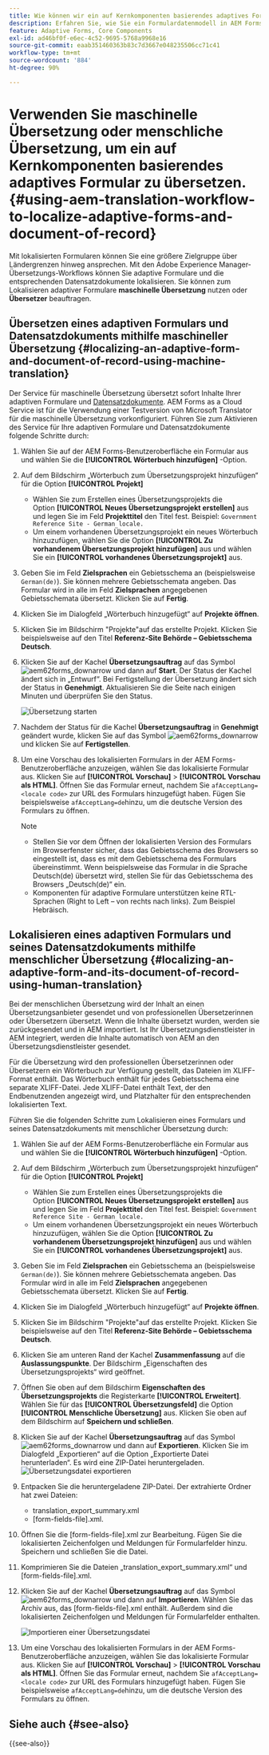 ```yaml
---
title: Wie können wir ein auf Kernkomponenten basierendes adaptives Formular übersetzen?
description: Erfahren Sie, wie Sie ein Formulardatenmodell in AEM Forms erstellen, das Modell mit Beispieldaten und -diensten testen und verschiedene Optionen für ein Modell konfigurieren.
feature: Adaptive Forms, Core Components
exl-id: ad46bf0f-e6ec-4c52-9695-5768a9968e16
source-git-commit: eaab351460363b83c7d3667e048235506cc71c41
workflow-type: tm+mt
source-wordcount: '884'
ht-degree: 90%

---
```


# Verwenden Sie maschinelle Übersetzung oder menschliche Übersetzung, um ein auf Kernkomponenten basierendes adaptives Formular zu übersetzen. {#using-aem-translation-workflow-to-localize-adaptive-forms-and-document-of-record}

Mit lokalisierten Formularen können Sie eine größere Zielgruppe über Ländergrenzen hinweg ansprechen. Mit den Adobe Experience Manager-Übersetzungs-Workflows können Sie adaptive Formulare und die entsprechenden Datensatzdokumente lokalisieren. Sie können zum Lokalisieren adaptiver Formulare **maschinelle Übersetzung** nutzen oder **Übersetzer** beauftragen.

## Übersetzen eines adaptiven Formulars und Datensatzdokuments mithilfe maschineller Übersetzung {#localizing-an-adaptive-form-and-document-of-record-using-machine-translation}

Der Service für maschinelle Übersetzung übersetzt sofort Inhalte Ihrer adaptiven Formulare und [Datensatzdokumente](/help/forms/generate-document-of-record-core-components.md). AEM Forms as a Cloud Service ist für die Verwendung einer Testversion von Microsoft Translator für die maschinelle Übersetzung vorkonfiguriert. Führen Sie zum Aktivieren des Service für Ihre adaptiven Formulare und Datensatzdokumente folgende Schritte durch:

1. Wählen Sie auf der AEM Forms-Benutzeroberfläche ein Formular aus und wählen Sie die **[!UICONTROL Wörterbuch hinzufügen]** -Option.
1. Auf dem Bildschirm „Wörterbuch zum Übersetzungsprojekt hinzufügen“ für die Option **[!UICONTROL Projekt]**

   * Wählen Sie zum Erstellen eines Übersetzungsprojekts die Option **[!UICONTROL Neues Übersetzungsprojekt erstellen]** aus und legen Sie im Feld **Projekttitel** den Titel fest. Beispiel: `Government Reference Site - German locale.`
   * Um einem vorhandenen Übersetzungsprojekt ein neues Wörterbuch hinzuzufügen, wählen Sie die Option **[!UICONTROL Zu vorhandenem Übersetzungsprojekt hinzufügen]** aus und wählen Sie ein **[!UICONTROL vorhandenes Übersetzungsprojekt]** aus.
1. Geben Sie im Feld **Zielsprachen** ein Gebietsschema an (beispielsweise `German(de)`). Sie können mehrere Gebietsschemata angeben. Das Formular wird in alle im Feld **Zielsprachen** angegebenen Gebietsschemata übersetzt. Klicken Sie auf **Fertig**.
1. Klicken Sie im Dialogfeld „Wörterbuch hinzugefügt“ auf **Projekte öffnen**.
1. Klicken Sie im Bildschirm &quot;Projekte&quot;auf das erstellte Projekt. Klicken Sie beispielsweise auf den Titel **Referenz-Site Behörde – Gebietsschema Deutsch**.
1. Klicken Sie auf der Kachel **Übersetzungsauftrag** auf das Symbol ![aem62forms_downarrow](assets/aem62forms_downarrow.png) und dann auf **Start**. Der Status der Kachel ändert sich in „Entwurf“. Bei Fertigstellung der Übersetzung ändert sich der Status in **Genehmigt**. Aktualisieren Sie die Seite nach einigen Minuten und überprüfen Sie den Status.

   ![Übersetzung starten](/help/forms/assets/adaptive-forms-core-components-start-translation.png)
1. Nachdem der Status für die Kachel **Übersetzungsauftrag** in **Genehmigt** geändert wurde, klicken Sie auf das Symbol ![aem62forms_downarrow](assets/aem62forms_downarrow.png) und klicken Sie auf **Fertigstellen**.

1. Um eine Vorschau des lokalisierten Formulars in der AEM Forms-Benutzeroberfläche anzuzeigen, wählen Sie das lokalisierte Formular aus. Klicken Sie auf **[!UICONTROL Vorschau]** > **[!UICONTROL Vorschau als HTML]**. Öffnen Sie das Formular erneut, nachdem Sie `afAcceptLang=<locale code>` zur URL des Formulars hinzugefügt haben. Fügen Sie beispielsweise `afAcceptLang=de`hinzu, um die deutsche Version des Formulars zu öffnen.


   >[!NOTE]
   >
   >* Stellen Sie vor dem Öffnen der lokalisierten Version des Formulars im Browserfenster sicher, dass das Gebietsschema des Browsers so eingestellt ist, dass es mit dem Gebietsschema des Formulars übereinstimmt. Wenn beispielsweise das Formular in die Sprache Deutsch(de) übersetzt wird, stellen Sie für das Gebietsschema des Browsers „Deutsch(de)“ ein.
   >* Komponenten für adaptive Formulare unterstützen keine RTL-Sprachen (Right to Left – von rechts nach links). Zum Beispiel Hebräisch.

<!-- 
   Along with the Adaptive form, the auto-generated document of record is also localized.

   For more information on Document of Record settings and configuration, see:

   [Document of Record Template](/help/forms/using/generate-document-of-record-for-non-xfa-based-adaptive-forms.md#p-document-of-record-template-configuration-p)

   [Document of Record settings](/help/forms/using/generate-document-of-record-for-non-xfa-based-adaptive-forms.md#p-document-of-record-settings-p)

1. [Customize the branding information of the document of record](/help/forms/using/generate-document-of-record-for-non-xfa-based-adaptive-forms.md) and ensure that the browser locale is set to the same language to which you have localized the Adaptive Form using machine language. The browser locale helps localize the branding information in the document of record.
1. To view the localized document of record, select Generate Preview. The document of record PDF is generated and opened in a new tab in your browser.

-->

## Lokalisieren eines adaptiven Formulars und seines Datensatzdokuments mithilfe menschlicher Übersetzung {#localizing-an-adaptive-form-and-its-document-of-record-using-human-translation}

Bei der menschlichen Übersetzung wird der Inhalt an einen Übersetzungsanbieter gesendet und von professionellen Übersetzerinnen oder Übersetzern übersetzt. Wenn die Inhalte übersetzt wurden, werden sie zurückgesendet und in AEM importiert. Ist Ihr Übersetzungsdienstleister in AEM integriert, werden die Inhalte automatisch von AEM an den Übersetzungsdienstleister gesendet.

Für die Übersetzung wird den professionellen Übersetzerinnen oder Übersetzern ein Wörterbuch zur Verfügung gestellt, das Dateien im XLIFF-Format enthält. Das Wörterbuch enthält für jedes Gebietsschema eine separate XLIFF-Datei. Jede XLIFF-Datei enthält Text, der den Endbenutzenden angezeigt wird, und Platzhalter für den entsprechenden lokalisierten Text.

Führen Sie die folgenden Schritte zum Lokalisieren eines Formulars und seines Datensatzdokuments mit menschlicher Übersetzung durch:

1. Wählen Sie auf der AEM Forms-Benutzeroberfläche ein Formular aus und wählen Sie die **[!UICONTROL Wörterbuch hinzufügen]** -Option.
1. Auf dem Bildschirm „Wörterbuch zum Übersetzungsprojekt hinzufügen“ für die Option **[!UICONTROL Projekt]**

   * Wählen Sie zum Erstellen eines Übersetzungsprojekts die Option **[!UICONTROL Neues Übersetzungsprojekt erstellen]** aus und legen Sie im Feld **Projekttitel** den Titel fest. Beispiel: `Government Reference Site - German locale.`
   * Um einem vorhandenen Übersetzungsprojekt ein neues Wörterbuch hinzuzufügen, wählen Sie die Option **[!UICONTROL Zu vorhandenem Übersetzungsprojekt hinzufügen]** aus und wählen Sie ein **[!UICONTROL vorhandenes Übersetzungsprojekt]** aus.
1. Geben Sie im Feld **Zielsprachen** ein Gebietsschema an (beispielsweise `German(de)`). Sie können mehrere Gebietsschemata angeben. Das Formular wird in alle im Feld **Zielsprachen** angegebenen Gebietsschemata übersetzt. Klicken Sie auf **Fertig**.
1. Klicken Sie im Dialogfeld „Wörterbuch hinzugefügt“ auf **Projekte öffnen**.
1. Klicken Sie im Bildschirm &quot;Projekte&quot;auf das erstellte Projekt. Klicken Sie beispielsweise auf den Titel **Referenz-Site Behörde – Gebietsschema Deutsch**.
1. Klicken Sie am unteren Rand der Kachel **Zusammenfassung** auf die **Auslassungspunkte**. Der Bildschirm „Eigenschaften des Übersetzungsprojekts“ wird geöffnet.
1. Öffnen Sie oben auf dem Bildschirm **Eigenschaften des Übersetzungsprojekts** die Registerkarte **[!UICONTROL Erweitert]**. Wählen Sie für das **[!UICONTROL Übersetzungsfeld]** die Option **[!UICONTROL Menschliche Übersetzung]** aus. Klicken Sie oben auf dem Bildschirm auf **Speichern und schließen**.
1. Klicken Sie auf der Kachel **Übersetzungsauftrag** auf das Symbol ![aem62forms_downarrow](assets/aem62forms_downarrow.png) und dann auf **Exportieren**. Klicken Sie im Dialogfeld „Exportieren“ auf die Option „Exportierte Datei herunterladen“. Es wird eine ZIP-Datei heruntergeladen.
   ![Übersetzungsdatei exportieren](/help/forms/assets/adaptive-forms-core-components-start-translation-export.png)
1. Entpacken Sie die heruntergeladene ZIP-Datei. Der extrahierte Ordner hat zwei Dateien:
   * translation_export_summary.xml
   * [form-fields-file].xml.
1. Öffnen Sie die [form-fields-file].xml zur Bearbeitung. Fügen Sie die lokalisierten Zeichenfolgen und Meldungen für Formularfelder hinzu. Speichern und schließen Sie die Datei.
1. Komprimieren Sie die Dateien „translation_export_summary.xml“ und [form-fields-file].xml.
1. Klicken Sie auf der Kachel **Übersetzungsauftrag** auf das Symbol ![aem62forms_downarrow](assets/aem62forms_downarrow.png) und dann auf **Importieren**. Wählen Sie das Archiv aus, das [form-fields-file].xml enthält. Außerdem sind die lokalisierten Zeichenfolgen und Meldungen für Formularfelder enthalten.

   ![Importieren einer Übersetzungsdatei](/help/forms/assets/adaptive-forms-core-components-start-translation-import.png)

1. Um eine Vorschau des lokalisierten Formulars in der AEM Forms-Benutzeroberfläche anzuzeigen, wählen Sie das lokalisierte Formular aus. Klicken Sie auf **[!UICONTROL Vorschau]** > **[!UICONTROL Vorschau als HTML]**. Öffnen Sie das Formular erneut, nachdem Sie `afAcceptLang=<locale code>` zur URL des Formulars hinzugefügt haben. Fügen Sie beispielsweise `afAcceptLang=de`hinzu, um die deutsche Version des Formulars zu öffnen.

## Siehe auch {#see-also}

{{see-also}}